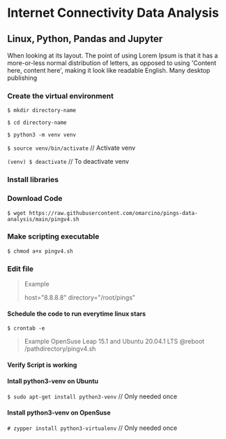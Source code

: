 # Internet Connectivity Data Analysis
## Linux, Python, Pandas and Jupyter
When looking at its layout. The point of using Lorem Ipsum is that it has a more-or-less normal distribution of letters, as opposed to using 'Content here, content here', making it look like readable English. Many desktop publishing

### Create the virtual environment

`$ mkdir directory-name`

`$ cd directory-name`

`$ python3 -m venv venv`

`$ source venv/bin/activate` // Activate venv

`(venv) $ deactivate` // To deactivate venv

### Install libraries


### Download Code
`$ wget https://raw.githubusercontent.com/omarcino/pings-data-analysis/main/pingv4.sh`

### Make scripting executable
`$ chmod a+x pingv4.sh`

### Edit file
> Example
>
> host="8.8.8.8"
> directory="/root/pings"

#### Schedule the code to run everytime linux stars
`$ crontab -e`
> Example OpenSuse Leap 15.1  and Ubuntu 20.04.1 LTS
> @reboot /pathdirectory/pingv4.sh

#### Verify Script is working

#### Intall python3-venv on Ubuntu
`$ sudo apt-get install python3-venv`	// Only needed once
#### Install python3-venv on OpenSuse 
`# zypper install python3-virtualenv` // Only needed once



